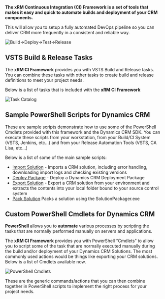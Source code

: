 **The xRM Continuous Integration (CI) Framework is a set of tools that makes it easy and quick to automate builds and deployment of your CRM components.**

This will allow you to setup a fully automated DevOps pipeline so you can deliver CRM more frequently in a consistent and reliable way.

![Build->Deploy->Test->Release](https://github.com/WaelHamze/xrm-ci-framework/blob/master/CRM365/Docs/Images/BuildDeployTestRelease.png)

## VSTS Build & Release Tasks

The **xRM CI Framework** provides you with VSTS Build and Release tasks. You can combine these tasks with other tasks to create build and release definitions to meet your project needs.

Below is a list of tasks that is included with the **xRM CI Framework**

![Task Catalog](https://github.com/WaelHamze/xrm-ci-framework/blob/master/CRM365/Xrm.Framework.CI/Xrm.Framework.CI.VSTS.BuildTasks/Extension/Images/TaskCatalog.png)

## Sample PowerShell Scripts for Dynamics CRM

These are sample scripts demonstrate how to use some of the PowerShell Cmdlets provided with this framework and the Dynamics CRM SDK. You can execute these scripts from your workstation, from your Build/CI System (VSTS, Jenkins, etc...) and from your Release Automation Tools (VSTS, CA Lisa, etc...)

Below is a list of some of the main sample scripts:
* [Import Solution](https://github.com/WaelHamze/xrm-ci-framework/blob/master/CRM365/Xrm.Framework.CI/Xrm.Framework.CI.PowerShell.Scripts/ImportSolution.ps1) - Imports a CRM solution, including error handling, downloading import logs and checking existing versions
* [Deploy Package](https://github.com/WaelHamze/xrm-ci-framework/blob/master/CRM365/Xrm.Framework.CI/Xrm.Framework.CI.PowerShell.Scripts/DeployPackage.ps1) - Deploy a Dynamics CRM Deployment Package
* [Export Solution](https://github.com/WaelHamze/xrm-ci-framework/blob/master/CRM365/Xrm.Framework.CI/Xrm.Framework.CI.PowerShell.Scripts/ExportSolution.ps1) - Export a CRM solution from your environment and extracts the contents into your local folder bound to your source control system
* [Pack Solution](https://github.com/WaelHamze/xrm-ci-framework/blob/master/CRM365/Xrm.Framework.CI/Xrm.Framework.CI.PowerShell.Scripts/PackSolution.ps1) Packs a solution using the SolutionPackager.exe

## Custom PowerShell Cmdlets for Dynamics CRM

**PowerShell** allows you to **automate** various processes by scripting the tasks that are normally performed manually on servers and applications.

The **xRM CI Framework** provides you with PowerShell “Cmdlets” to allow you to script some of the task that are normally executed manually during the build and/or deployment of your Dynamics CRM Solutions. The most commonly used actions would be things like exporting your CRM solutions. Below is a list of Cmdlets available now.

![PowerShell Cmdlets](https://github.com/WaelHamze/xrm-ci-framework/blob/master/CRM365/Docs/Images/PowerShellCommands.png)

These are the generic commands/actions that you can then combine together in PowerShell scripts to implement the right process for your project needs.